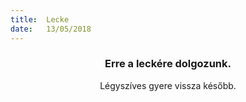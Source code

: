 ```yaml
---
title:  Lecke
date:   13/05/2018
---
```


### <center>Erre a leckére dolgozunk.</center>
<center>Légyszíves gyere vissza később.</center>